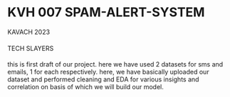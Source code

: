 # KVH 007 SPAM-ALERT-SYSTEM
KAVACH 2023 
####
TECH SLAYERS
####
this is first draft of our project.
here we have used 2 datasets for sms and emails, 1 for each respectively.
here, we have basically uploaded our dataset and performed cleaning and EDA for various insights and correlation on basis of which we will build our model.
